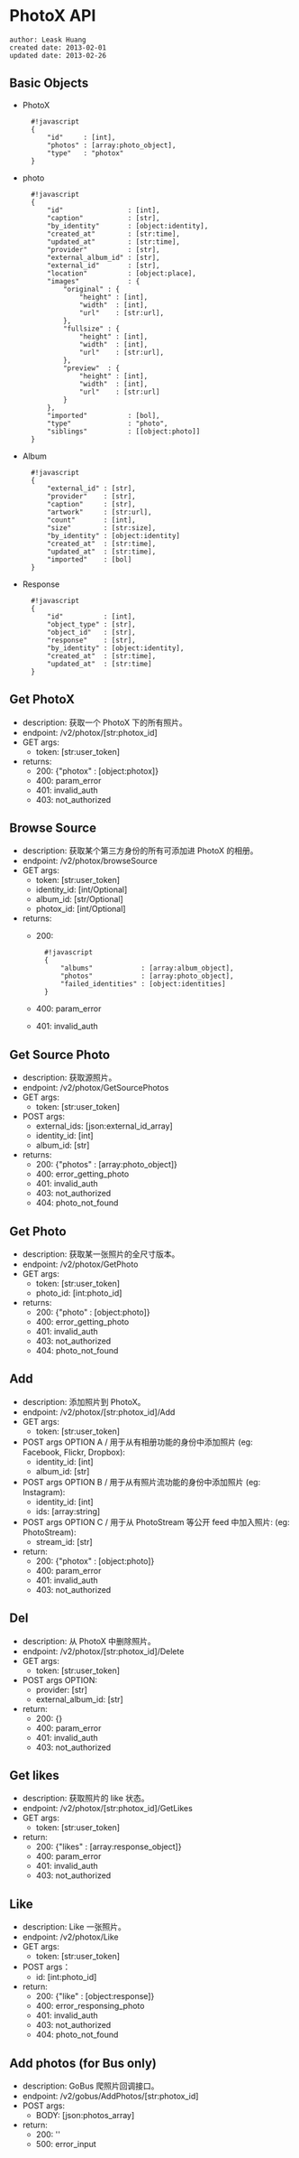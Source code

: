 # PhotoX API
    author: Leask Huang
    created date: 2013-02-01
    updated date: 2013-02-26


## Basic Objects
* PhotoX

        #!javascript
        {
            "id"     : [int],
            "photos" : [array:photo_object],
            "type"   : "photox"
        }

* photo

        #!javascript
        {
            "id"                : [int],
            "caption"           : [str],
            "by_identity"       : [object:identity],
            "created_at"        : [str:time],
            "updated_at"        : [str:time],
            "provider"          : [str],
            "external_album_id" : [str],
            "external_id"       : [str],
            "location"          : [object:place],
            "images"            : {
                "original" : {
                    "height" : [int],
                    "width"  : [int],
                    "url"    : [str:url],
                },
                "fullsize" : {
                    "height" : [int],
                    "width"  : [int],
                    "url"    : [str:url],
                },
                "preview"  : {
                    "height" : [int],
                    "width"  : [int],
                    "url"    : [str:url]
                }
            },
            "imported"          : [bol],
            "type"              : "photo",
            "siblings"          : [[object:photo]]
        }

* Album

        #!javascript
        {
            "external_id" : [str],
            "provider"    : [str],
            "caption"     : [str],
            "artwork"     : [str:url],
            "count"       : [int],
            "size"        : [str:size],
            "by_identity" : [object:identity]
            "created_at"  : [str:time],
            "updated_at"  : [str:time],
            "imported"    : [bol]
        }

* Response

        #!javascript
        {
            "id"          : [int],
            "object_type" : [str],
            "object_id"   : [str],
            "response"    : [str],
            "by_identity" : [object:identity],
            "created_at"  : [str:time],
            "updated_at"  : [str:time]
        }


## Get PhotoX
* description: 获取一个 PhotoX 下的所有照片。
* endpoint: /v2/photox/[str:photox_id]
* GET args:
    - token: [str:user_token]
* returns:
    - 200: {"photox" : [object:photox]}
    - 400: param_error
    - 401: invalid_auth
    - 403: not_authorized


## Browse Source
* description: 获取某个第三方身份的所有可添加进 PhotoX 的相册。
* endpoint: /v2/photox/browseSource
* GET args:
    - token: [str:user_token]
    - identity_id: [int/Optional]
    - album_id: [str/Optional]
    - photox_id: [int/Optional]
* returns:
    - 200: 

            #!javascript            
            {
                "albums"            : [array:album_object],
                "photos"            : [array:photo_object],
                "failed_identities" : [object:identities]
            }

    - 400: param_error
    - 401: invalid_auth


## Get Source Photo
* description: 获取源照片。
* endpoint: /v2/photox/GetSourcePhotos
* GET args:
    - token: [str:user_token]
* POST args:
    - external_ids: [json:external_id_array]
    - identity_id: [int]
    - album_id: [str]
* returns:
    - 200: {"photos" : [array:photo_object]}
    - 400: error_getting_photo
    - 401: invalid_auth
    - 403: not_authorized
    - 404: photo_not_found


## Get Photo
* description: 获取某一张照片的全尺寸版本。
* endpoint: /v2/photox/GetPhoto
* GET args:
    - token: [str:user_token]
    - photo_id: [int:photo_id]
* returns:
    - 200: {"photo" : [object:photo]}
    - 400: error_getting_photo
    - 401: invalid_auth
    - 403: not_authorized
    - 404: photo_not_found


## Add
* description: 添加照片到 PhotoX。
* endpoint: /v2/photox/[str:photox_id]/Add
* GET args:
    - token: [str:user_token]
* POST args OPTION A / 用于从有相册功能的身份中添加照片
  (eg: Facebook, Flickr, Dropbox):
    - identity_id: [int]
    - album_id: [str]
* POST args OPTION B / 用于从有照片流功能的身份中添加照片
  (eg: Instagram):
    - identity_id: [int]
    - ids: [array:string]
* POST args OPTION C / 用于从 PhotoStream 等公开 feed 中加入照片:
  (eg: PhotoStream):
    - stream_id: [str]
* return:
    - 200: {"photox" : [object:photo]}
    - 400: param_error
    - 401: invalid_auth
    - 403: not_authorized


## Del
* description: 从 PhotoX 中删除照片。
* endpoint: /v2/photox/[str:photox_id]/Delete
* GET args:
    - token: [str:user_token]
* POST args OPTION:
    - provider: [str]
    - external_album_id: [str]
* return:
    - 200: {}
    - 400: param_error
    - 401: invalid_auth
    - 403: not_authorized


## Get likes
* description: 获取照片的 like 状态。
* endpoint: /v2/photox/[str:photox_id]/GetLikes
* GET args:
    - token: [str:user_token]
* return:
    - 200: {"likes" : [array:response_object]}
    - 400: param_error
    - 401: invalid_auth
    - 403: not_authorized


## Like
* description: Like 一张照片。
* endpoint: /v2/photox/Like
* GET args:
    - token: [str:user_token]
* POST args：
    - id: [int:photo_id]
* return:
    - 200: {"like" : [object:response]}
    - 400: error_responsing_photo
    - 401: invalid_auth
    - 403: not_authorized
    - 404: photo_not_found


## Add photos (for Bus only)
* description: GoBus 爬照片回调接口。
* endpoint: /v2/gobus/AddPhotos/[str:photox_id]
* POST args:
    - BODY: [json:photos_array]
* return:
    - 200: ''
    - 500: error_input
